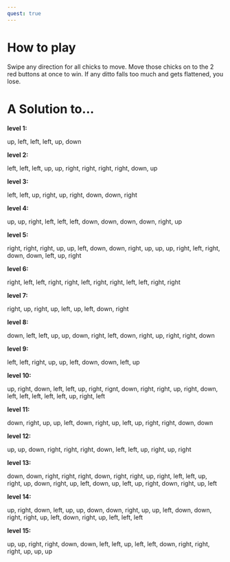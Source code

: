 ```yaml
---
quest: true
---
```


# How to play
Swipe any direction for all chicks to move.
Move those chicks on to the 2 red buttons at once to win.
If any ditto falls too much and gets flattened, you lose.

# A Solution to...

**level 1:** 

up, left, left, left, up, down

**level 2:** 

left, left, left, up, up, right, right, right, right, down, up

**level 3:**

left, left, up, right, up, right, down, down, right

**level 4:**

up, up, right, left, left, left, down, down, down, down, right, up

**level 5:**

right, right, right, up, up, left, down, down, right, up, up, up, right, left, right, down, down, left, up, right

**level 6:**

right, left, left, right, right, left, right, right, left, left, right, right

**level 7:**

right, up, right, up, left, up, left, down, right

**level 8:**

down, left, left, up, up, down, right, left, down, right, up, right, right, down

**level 9:**

left, left, right, up, up, left, down, down, left, up

**level 10:**

up, right, down, left, left, up, right, rignt, down, right, right, up, right, down, left, left, left, left, left, up, right, left

**level 11:**

down, right, up, up, left, down, right, up, left, up, right, right, down, down

**level 12:** 

up, up, down, right, right, right, down, left, left, up, right, up, right

**level 13:** 

down, down, right, right, right, down, right, right, up, right, left, left, up, right, up, down, right, up, left, down, up, left, up, right, down, right, up, left

**level 14:**

up, right, down, left, up, up, down, down, right, up, up, left, down, down, right, right, up, left, down, right, up, left, left, left

**level 15:**

up, up, right, right, down, down, left, left,  up, left, left, down, right, right, right, up, up, up
